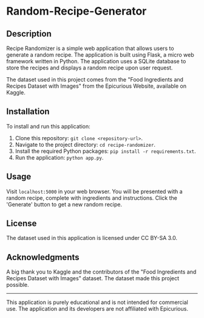 # Random-Recipe-Generator

## Description

Recipe Randomizer is a simple web application that allows users to generate a random recipe. The application is built using Flask, a micro web framework written in Python. The application uses a SQLite database to store the recipes and displays a random recipe upon user request.

The dataset used in this project comes from the "Food Ingredients and Recipes Dataset with Images" from the Epicurious Website, available on Kaggle. 

## Installation

To install and run this application:

1. Clone this repository: `git clone <repository-url>`.
2. Navigate to the project directory: `cd recipe-randomizer`.
3. Install the required Python packages: `pip install -r requirements.txt`.
4. Run the application: `python app.py`.

## Usage

Visit `localhost:5000` in your web browser. You will be presented with a random recipe, complete with ingredients and instructions. Click the 'Generate' button to get a new random recipe.

## License

The dataset used in this application is licensed under CC BY-SA 3.0.

## Acknowledgments

A big thank you to Kaggle and the contributors of the "Food Ingredients and Recipes Dataset with Images" dataset. The dataset made this project possible.

---

This application is purely educational and is not intended for commercial use. The application and its developers are not affiliated with Epicurious.
